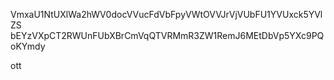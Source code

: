 VmxaU1NtUXlWa2hWV0docVVucFdVbFpyVWtOVVJrVjVUbFU1YVUxck5YVlZS
bEYzVXpCT2RWUnFUbXBrCmVqQTVRMmR3ZW1RemJ6MEtDbVp5YXc9PQoKYmdy

ott